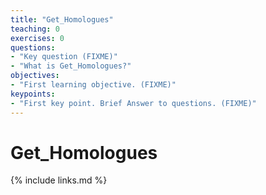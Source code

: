 ```yaml
---
title: "Get_Homologues"
teaching: 0
exercises: 0
questions:
- "Key question (FIXME)"
- "What is Get_Homologues?"
objectives:
- "First learning objective. (FIXME)"
keypoints:
- "First key point. Brief Answer to questions. (FIXME)"
---
```

# Get_Homologues

{% include links.md %}
